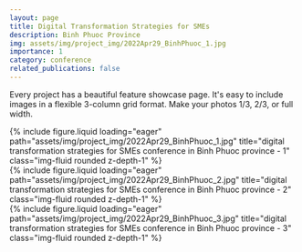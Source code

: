 ```yaml
---
layout: page
title: Digital Transformation Strategies for SMEs
description: Binh Phuoc Province
img: assets/img/project_img/2022Apr29_BinhPhuoc_1.jpg
importance: 1
category: conference
related_publications: false
---
```


Every project has a beautiful feature showcase page.
It's easy to include images in a flexible 3-column grid format.
Make your photos 1/3, 2/3, or full width.

<div class="row">
    <div>
        {% include figure.liquid loading="eager" path="assets/img/project_img/2022Apr29_BinhPhuoc_1.jpg" title="digital transformation strategies for SMEs conference in Binh Phuoc province - 1" class="img-fluid rounded z-depth-1" %}
    </div>
</div>
<div class="row">
    <div>
        {% include figure.liquid loading="eager" path="assets/img/project_img/2022Apr29_BinhPhuoc_2.jpg" title="digital transformation strategies for SMEs conference in Binh Phuoc province - 2" class="img-fluid rounded z-depth-1" %}
    </div>
</div>
<div class="row">
    <div>
        {% include figure.liquid loading="eager" path="assets/img/project_img/2022Apr29_BinhPhuoc_3.jpg" title="digital transformation strategies for SMEs conference in Binh Phuoc province - 3" class="img-fluid rounded z-depth-1" %}
    </div>
</div>
